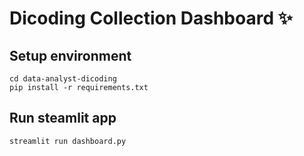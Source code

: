 # Dicoding Collection Dashboard ✨

## Setup environment
```
cd data-analyst-dicoding
pip install -r requirements.txt
```

## Run steamlit app
```
streamlit run dashboard.py
```